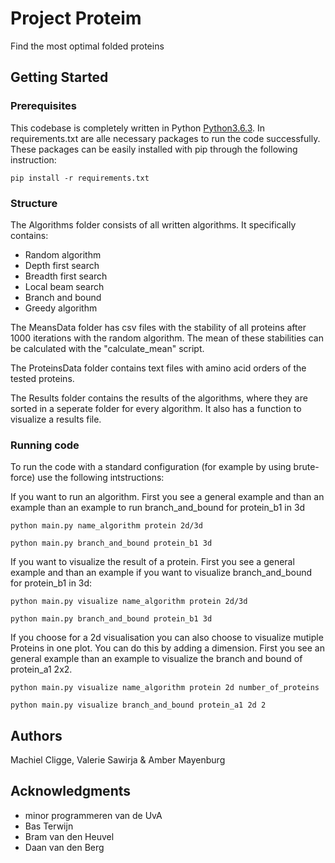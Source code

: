 # Project Proteim

Find the most optimal folded proteins

## Getting Started

### Prerequisites

This codebase is completely written in Python [Python3.6.3](https://www.python.org/downloads/). In requirements.txt are alle necessary packages to run the code successfully. These packages can be easily installed with pip through the following instruction:

```
pip install -r requirements.txt
```

### Structure

The Algorithms folder consists of all written algorithms. It specifically contains:
* Random algorithm
* Depth first search
* Breadth first search
* Local beam search
* Branch and bound
* Greedy algorithm

The MeansData folder has csv files with the stability of all proteins after 1000 iterations with the random algorithm.
The mean of these stabilities can be calculated with the "calculate_mean" script.

The ProteinsData folder contains text files with amino acid orders of the tested proteins.

The Results folder contains the results of the algorithms, where they are sorted in a seperate folder for every algorithm.
It also has a function to visualize a results file.


### Running code

To run the code with a standard configuration (for example by using brute-force) use the following intstructions:

If you want to run an algorithm. First you see a general example
and than an example than an example to run  branch_and_bound for protein_b1 in 3d

```
python main.py name_algorithm protein 2d/3d

python main.py branch_and_bound protein_b1 3d
```

If you want to visualize the result of a protein. First you see a general example
and than an example if you want to visualize branch_and_bound for protein_b1 in 3d:

```
python main.py visualize name_algorithm protein 2d/3d

python main.py branch_and_bound protein_b1 3d
```

If you choose for a 2d visualisation you can also choose to visualize mutiple Proteins
in one plot. You can do this by adding a dimension. First you see an general example
than an example to visualize the branch and bound of protein_a1 2x2.


```
python main.py visualize name_algorithm protein 2d number_of_proteins

python main.py visualize branch_and_bound protein_a1 2d 2
```


## Authors
Machiel Cligge,
Valerie Sawirja &
Amber Mayenburg

## Acknowledgments
* minor programmeren van de UvA
* Bas Terwijn
* Bram van den Heuvel
* Daan van den Berg
